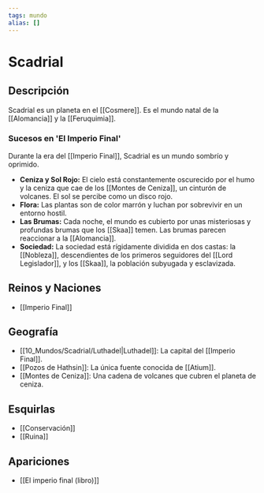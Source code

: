 ```yaml
---
tags: mundo
alias: []
---
```


# Scadrial

## Descripción
Scadrial es un planeta en el [[Cosmere]]. Es el mundo natal de la [[Alomancia]] y la [[Feruquimia]].

### Sucesos en 'El Imperio Final'
Durante la era del [[Imperio Final]], Scadrial es un mundo sombrío y oprimido. 

*   **Ceniza y Sol Rojo:** El cielo está constantemente oscurecido por el humo y la ceniza que cae de los [[Montes de Ceniza]], un cinturón de volcanes. El sol se percibe como un disco rojo.
*   **Flora:** Las plantas son de color marrón y luchan por sobrevivir en un entorno hostil.
*   **Las Brumas:** Cada noche, el mundo es cubierto por unas misteriosas y profundas brumas que los [[Skaa]] temen. Las brumas parecen reaccionar a la [[Alomancia]].
*   **Sociedad:** La sociedad está rígidamente dividida en dos castas: la [[Nobleza]], descendientes de los primeros seguidores del [[Lord Legislador]], y los [[Skaa]], la población subyugada y esclavizada.

## Reinos y Naciones
*   [[Imperio Final]]

## Geografía
*   [[10_Mundos/Scadrial/Luthadel|Luthadel]]: La capital del [[Imperio Final]].
*   [[Pozos de Hathsin]]: La única fuente conocida de [[Atium]].
*   [[Montes de Ceniza]]: Una cadena de volcanes que cubren el planeta de ceniza.

## Esquirlas
*   [[Conservación]]
*   [[Ruina]]

## Apariciones
* [[El imperio final (libro)]]